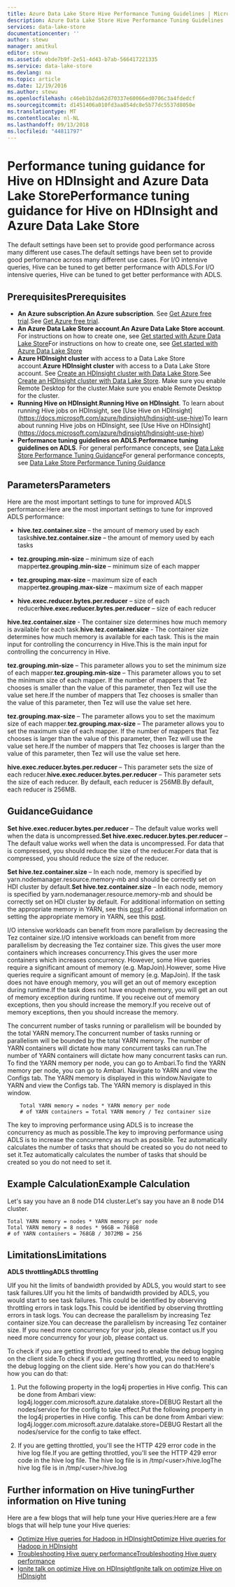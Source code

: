 ```yaml
---
title: Azure Data Lake Store Hive Performance Tuning Guidelines | Microsoft Docs
description: Azure Data Lake Store Hive Performance Tuning Guidelines
services: data-lake-store
documentationcenter: ''
author: stewu
manager: amitkul
editor: stewu
ms.assetid: ebde7b9f-2e51-4d43-b7ab-566417221335
ms.service: data-lake-store
ms.devlang: na
ms.topic: article
ms.date: 12/19/2016
ms.author: stewu
ms.openlocfilehash: c46eb1b2da62d70337e60066ed0706c3a4fdedcf
ms.sourcegitcommit: d1451406a010fd3aa854dc8e5b77dc5537d8050e
ms.translationtype: MT
ms.contentlocale: nl-NL
ms.lasthandoff: 09/13/2018
ms.locfileid: "44811797"
---
```

# <a name="performance-tuning-guidance-for-hive-on-hdinsight-and-azure-data-lake-store"></a><span data-ttu-id="08c55-103">Performance tuning guidance for Hive on HDInsight and Azure Data Lake Store</span><span class="sxs-lookup"><span data-stu-id="08c55-103">Performance tuning guidance for Hive on HDInsight and Azure Data Lake Store</span></span>

<span data-ttu-id="08c55-104">The default settings have been set to provide good performance across many different use cases.</span><span class="sxs-lookup"><span data-stu-id="08c55-104">The default settings have been set to provide good performance across many different use cases.</span></span>  <span data-ttu-id="08c55-105">For I/O intensive queries, Hive can be tuned to get better performance with ADLS.</span><span class="sxs-lookup"><span data-stu-id="08c55-105">For I/O intensive queries, Hive can be tuned to get better performance with ADLS.</span></span>  

## <a name="prerequisites"></a><span data-ttu-id="08c55-106">Prerequisites</span><span class="sxs-lookup"><span data-stu-id="08c55-106">Prerequisites</span></span>

* <span data-ttu-id="08c55-107">**An Azure subscription**.</span><span class="sxs-lookup"><span data-stu-id="08c55-107">**An Azure subscription**.</span></span> <span data-ttu-id="08c55-108">See [Get Azure free trial](https://azure.microsoft.com/pricing/free-trial/).</span><span class="sxs-lookup"><span data-stu-id="08c55-108">See [Get Azure free trial](https://azure.microsoft.com/pricing/free-trial/).</span></span>
* <span data-ttu-id="08c55-109">**An Azure Data Lake Store account**.</span><span class="sxs-lookup"><span data-stu-id="08c55-109">**An Azure Data Lake Store account**.</span></span> <span data-ttu-id="08c55-110">For instructions on how to create one, see [Get started with Azure Data Lake Store](data-lake-store-get-started-portal.md)</span><span class="sxs-lookup"><span data-stu-id="08c55-110">For instructions on how to create one, see [Get started with Azure Data Lake Store](data-lake-store-get-started-portal.md)</span></span>
* <span data-ttu-id="08c55-111">**Azure HDInsight cluster** with access to a Data Lake Store account.</span><span class="sxs-lookup"><span data-stu-id="08c55-111">**Azure HDInsight cluster** with access to a Data Lake Store account.</span></span> <span data-ttu-id="08c55-112">See [Create an HDInsight cluster with Data Lake Store](data-lake-store-hdinsight-hadoop-use-portal.md).</span><span class="sxs-lookup"><span data-stu-id="08c55-112">See [Create an HDInsight cluster with Data Lake Store](data-lake-store-hdinsight-hadoop-use-portal.md).</span></span> <span data-ttu-id="08c55-113">Make sure you enable Remote Desktop for the cluster.</span><span class="sxs-lookup"><span data-stu-id="08c55-113">Make sure you enable Remote Desktop for the cluster.</span></span>
* <span data-ttu-id="08c55-114">**Running Hive on HDInsight**.</span><span class="sxs-lookup"><span data-stu-id="08c55-114">**Running Hive on HDInsight**.</span></span>  <span data-ttu-id="08c55-115">To learn about running Hive jobs on HDInsight, see [Use Hive on HDInsight] (https://docs.microsoft.com/azure/hdinsight/hdinsight-use-hive)</span><span class="sxs-lookup"><span data-stu-id="08c55-115">To learn about running Hive jobs on HDInsight, see [Use Hive on HDInsight] (https://docs.microsoft.com/azure/hdinsight/hdinsight-use-hive)</span></span>
* <span data-ttu-id="08c55-116">**Performance tuning guidelines on ADLS**.</span><span class="sxs-lookup"><span data-stu-id="08c55-116">**Performance tuning guidelines on ADLS**.</span></span>  <span data-ttu-id="08c55-117">For general performance concepts, see [Data Lake Store Performance Tuning Guidance](https://docs.microsoft.com/azure/data-lake-store/data-lake-store-performance-tuning-guidance)</span><span class="sxs-lookup"><span data-stu-id="08c55-117">For general performance concepts, see [Data Lake Store Performance Tuning Guidance](https://docs.microsoft.com/azure/data-lake-store/data-lake-store-performance-tuning-guidance)</span></span>

## <a name="parameters"></a><span data-ttu-id="08c55-118">Parameters</span><span class="sxs-lookup"><span data-stu-id="08c55-118">Parameters</span></span>

<span data-ttu-id="08c55-119">Here are the most important settings to tune for improved ADLS performance:</span><span class="sxs-lookup"><span data-stu-id="08c55-119">Here are the most important settings to tune for improved ADLS performance:</span></span>

* <span data-ttu-id="08c55-120">**hive.tez.container.size** – the amount of memory used by each tasks</span><span class="sxs-lookup"><span data-stu-id="08c55-120">**hive.tez.container.size** – the amount of memory used by each tasks</span></span>

* <span data-ttu-id="08c55-121">**tez.grouping.min-size** – minimum size of each mapper</span><span class="sxs-lookup"><span data-stu-id="08c55-121">**tez.grouping.min-size** – minimum size of each mapper</span></span>

* <span data-ttu-id="08c55-122">**tez.grouping.max-size** – maximum size of each mapper</span><span class="sxs-lookup"><span data-stu-id="08c55-122">**tez.grouping.max-size** – maximum size of each mapper</span></span>

* <span data-ttu-id="08c55-123">**hive.exec.reducer.bytes.per.reducer** – size of each reducer</span><span class="sxs-lookup"><span data-stu-id="08c55-123">**hive.exec.reducer.bytes.per.reducer** – size of each reducer</span></span>

<span data-ttu-id="08c55-124">**hive.tez.container.size** - The container size determines how much memory is available for each task.</span><span class="sxs-lookup"><span data-stu-id="08c55-124">**hive.tez.container.size** - The container size determines how much memory is available for each task.</span></span>  <span data-ttu-id="08c55-125">This is the main input for controlling the concurrency in Hive.</span><span class="sxs-lookup"><span data-stu-id="08c55-125">This is the main input for controlling the concurrency in Hive.</span></span>  

<span data-ttu-id="08c55-126">**tez.grouping.min-size** – This parameter allows you to set the minimum size of each mapper.</span><span class="sxs-lookup"><span data-stu-id="08c55-126">**tez.grouping.min-size** – This parameter allows you to set the minimum size of each mapper.</span></span>  <span data-ttu-id="08c55-127">If the number of mappers that Tez chooses is smaller than the value of this parameter, then Tez will use the value set here.</span><span class="sxs-lookup"><span data-stu-id="08c55-127">If the number of mappers that Tez chooses is smaller than the value of this parameter, then Tez will use the value set here.</span></span>

<span data-ttu-id="08c55-128">**tez.grouping.max-size** – The parameter allows you to set the maximum size of each mapper.</span><span class="sxs-lookup"><span data-stu-id="08c55-128">**tez.grouping.max-size** – The parameter allows you to set the maximum size of each mapper.</span></span>  <span data-ttu-id="08c55-129">If the number of mappers that Tez chooses is larger than the value of this parameter, then Tez will use the value set here.</span><span class="sxs-lookup"><span data-stu-id="08c55-129">If the number of mappers that Tez chooses is larger than the value of this parameter, then Tez will use the value set here.</span></span>

<span data-ttu-id="08c55-130">**hive.exec.reducer.bytes.per.reducer** – This parameter sets the size of each reducer.</span><span class="sxs-lookup"><span data-stu-id="08c55-130">**hive.exec.reducer.bytes.per.reducer** – This parameter sets the size of each reducer.</span></span>  <span data-ttu-id="08c55-131">By default, each reducer is 256MB.</span><span class="sxs-lookup"><span data-stu-id="08c55-131">By default, each reducer is 256MB.</span></span>  

## <a name="guidance"></a><span data-ttu-id="08c55-132">Guidance</span><span class="sxs-lookup"><span data-stu-id="08c55-132">Guidance</span></span>

<span data-ttu-id="08c55-133">**Set hive.exec.reducer.bytes.per.reducer** – The default value works well when the data is uncompressed.</span><span class="sxs-lookup"><span data-stu-id="08c55-133">**Set hive.exec.reducer.bytes.per.reducer** – The default value works well when the data is uncompressed.</span></span>  <span data-ttu-id="08c55-134">For data that is compressed, you should reduce the size of the reducer.</span><span class="sxs-lookup"><span data-stu-id="08c55-134">For data that is compressed, you should reduce the size of the reducer.</span></span>  

<span data-ttu-id="08c55-135">**Set hive.tez.container.size** – In each node, memory is specified by yarn.nodemanager.resource.memory-mb and should be correctly set on HDI cluster by default.</span><span class="sxs-lookup"><span data-stu-id="08c55-135">**Set hive.tez.container.size** – In each node, memory is specified by yarn.nodemanager.resource.memory-mb and should be correctly set on HDI cluster by default.</span></span>  <span data-ttu-id="08c55-136">For additional information on setting the appropriate memory in YARN, see this [post](https://docs.microsoft.com/azure/hdinsight/hdinsight-hadoop-hive-out-of-memory-error-oom).</span><span class="sxs-lookup"><span data-stu-id="08c55-136">For additional information on setting the appropriate memory in YARN, see this [post](https://docs.microsoft.com/azure/hdinsight/hdinsight-hadoop-hive-out-of-memory-error-oom).</span></span>

<span data-ttu-id="08c55-137">I/O intensive workloads can benefit from more parallelism by decreasing the Tez container size.</span><span class="sxs-lookup"><span data-stu-id="08c55-137">I/O intensive workloads can benefit from more parallelism by decreasing the Tez container size.</span></span> <span data-ttu-id="08c55-138">This gives the user more containers which increases concurrency.</span><span class="sxs-lookup"><span data-stu-id="08c55-138">This gives the user more containers which increases concurrency.</span></span>  <span data-ttu-id="08c55-139">However, some Hive queries require a significant amount of memory (e.g. MapJoin).</span><span class="sxs-lookup"><span data-stu-id="08c55-139">However, some Hive queries require a significant amount of memory (e.g. MapJoin).</span></span>  <span data-ttu-id="08c55-140">If the task does not have enough memory, you will get an out of memory exception during runtime.</span><span class="sxs-lookup"><span data-stu-id="08c55-140">If the task does not have enough memory, you will get an out of memory exception during runtime.</span></span>  <span data-ttu-id="08c55-141">If you receive out of memory exceptions, then you should increase the memory.</span><span class="sxs-lookup"><span data-stu-id="08c55-141">If you receive out of memory exceptions, then you should increase the memory.</span></span>   

<span data-ttu-id="08c55-142">The concurrent number of tasks running or parallelism will be bounded by the total YARN memory.</span><span class="sxs-lookup"><span data-stu-id="08c55-142">The concurrent number of tasks running or parallelism will be bounded by the total YARN memory.</span></span>  <span data-ttu-id="08c55-143">The number of YARN containers will dictate how many concurrent tasks can run.</span><span class="sxs-lookup"><span data-stu-id="08c55-143">The number of YARN containers will dictate how many concurrent tasks can run.</span></span>  <span data-ttu-id="08c55-144">To find the YARN memory per node, you can go to Ambari.</span><span class="sxs-lookup"><span data-stu-id="08c55-144">To find the YARN memory per node, you can go to Ambari.</span></span>  <span data-ttu-id="08c55-145">Navigate to YARN and view the Configs tab.  The YARN memory is displayed in this window.</span><span class="sxs-lookup"><span data-stu-id="08c55-145">Navigate to YARN and view the Configs tab.  The YARN memory is displayed in this window.</span></span>  

        Total YARN memory = nodes * YARN memory per node
        # of YARN containers = Total YARN memory / Tez container size
<span data-ttu-id="08c55-146">The key to improving performance using ADLS is to increase the concurrency as much as possible.</span><span class="sxs-lookup"><span data-stu-id="08c55-146">The key to improving performance using ADLS is to increase the concurrency as much as possible.</span></span>  <span data-ttu-id="08c55-147">Tez automatically calculates the number of tasks that should be created so you do not need to set it.</span><span class="sxs-lookup"><span data-stu-id="08c55-147">Tez automatically calculates the number of tasks that should be created so you do not need to set it.</span></span>   

## <a name="example-calculation"></a><span data-ttu-id="08c55-148">Example Calculation</span><span class="sxs-lookup"><span data-stu-id="08c55-148">Example Calculation</span></span>

<span data-ttu-id="08c55-149">Let's say you have an 8 node D14 cluster.</span><span class="sxs-lookup"><span data-stu-id="08c55-149">Let's say you have an 8 node D14 cluster.</span></span>  

    Total YARN memory = nodes * YARN memory per node
    Total YARN memory = 8 nodes * 96GB = 768GB
    # of YARN containers = 768GB / 3072MB = 256

## <a name="limitations"></a><span data-ttu-id="08c55-150">Limitations</span><span class="sxs-lookup"><span data-stu-id="08c55-150">Limitations</span></span>

<span data-ttu-id="08c55-151">**ADLS throttling**</span><span class="sxs-lookup"><span data-stu-id="08c55-151">**ADLS throttling**</span></span> 

<span data-ttu-id="08c55-152">UIf you hit the limits of bandwidth provided by ADLS, you would start to see task failures.</span><span class="sxs-lookup"><span data-stu-id="08c55-152">UIf you hit the limits of bandwidth provided by ADLS, you would start to see task failures.</span></span> <span data-ttu-id="08c55-153">This could be identified by observing throttling errors in task logs.</span><span class="sxs-lookup"><span data-stu-id="08c55-153">This could be identified by observing throttling errors in task logs.</span></span>  <span data-ttu-id="08c55-154">You can decrease the parallelism by increasing Tez container size.</span><span class="sxs-lookup"><span data-stu-id="08c55-154">You can decrease the parallelism by increasing Tez container size.</span></span>  <span data-ttu-id="08c55-155">If you need more concurrency for your job, please contact us.</span><span class="sxs-lookup"><span data-stu-id="08c55-155">If you need more concurrency for your job, please contact us.</span></span>

<span data-ttu-id="08c55-156">To check if you are getting throttled, you need to enable the debug logging on the client side.</span><span class="sxs-lookup"><span data-stu-id="08c55-156">To check if you are getting throttled, you need to enable the debug logging on the client side.</span></span> <span data-ttu-id="08c55-157">Here's how you can do that:</span><span class="sxs-lookup"><span data-stu-id="08c55-157">Here's how you can do that:</span></span>

1. <span data-ttu-id="08c55-158">Put the following property in the log4j properties in Hive config. This can be done from Ambari view: log4j.logger.com.microsoft.azure.datalake.store=DEBUG Restart all the nodes/service for the config to take effect.</span><span class="sxs-lookup"><span data-stu-id="08c55-158">Put the following property in the log4j properties in Hive config. This can be done from Ambari view: log4j.logger.com.microsoft.azure.datalake.store=DEBUG Restart all the nodes/service for the config to take effect.</span></span>

2. <span data-ttu-id="08c55-159">If you are getting throttled, you'll see the HTTP 429 error code in the hive log file.</span><span class="sxs-lookup"><span data-stu-id="08c55-159">If you are getting throttled, you'll see the HTTP 429 error code in the hive log file.</span></span> <span data-ttu-id="08c55-160">The hive log file is in /tmp/&lt;user&gt;/hive.log</span><span class="sxs-lookup"><span data-stu-id="08c55-160">The hive log file is in /tmp/&lt;user&gt;/hive.log</span></span>

## <a name="further-information-on-hive-tuning"></a><span data-ttu-id="08c55-161">Further information on Hive tuning</span><span class="sxs-lookup"><span data-stu-id="08c55-161">Further information on Hive tuning</span></span>

<span data-ttu-id="08c55-162">Here are a few blogs that will help tune your Hive queries:</span><span class="sxs-lookup"><span data-stu-id="08c55-162">Here are a few blogs that will help tune your Hive queries:</span></span>
* [<span data-ttu-id="08c55-163">Optimize Hive queries for Hadoop in HDInsight</span><span class="sxs-lookup"><span data-stu-id="08c55-163">Optimize Hive queries for Hadoop in HDInsight</span></span>](https://azure.microsoft.com/documentation/articles/hdinsight-hadoop-optimize-hive-query/)
* [<span data-ttu-id="08c55-164">Troubleshooting Hive query performance</span><span class="sxs-lookup"><span data-stu-id="08c55-164">Troubleshooting Hive query performance</span></span>](https://blogs.msdn.microsoft.com/bigdatasupport/2015/08/13/troubleshooting-hive-query-performance-in-hdinsight-hadoop-cluster/)
* [<span data-ttu-id="08c55-165">Ignite talk on optimize Hive on HDInsight</span><span class="sxs-lookup"><span data-stu-id="08c55-165">Ignite talk on optimize Hive on HDInsight</span></span>](https://channel9.msdn.com/events/Machine-Learning-and-Data-Sciences-Conference/Data-Science-Summit-2016/MSDSS25)

